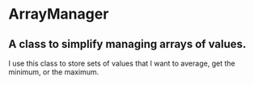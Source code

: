 # ArrayManager

## A class to simplify managing arrays of values.

I use this class to store sets of values that I want to average, get the minimum, or the maximum.
